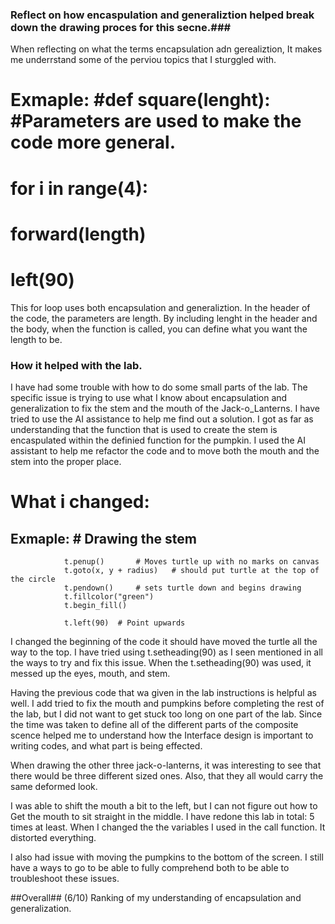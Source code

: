 ### Reflect on how encaspulation and generaliztion helped break down the drawing proces for this secne.###
When reflecting on what the terms encapsulation adn gerealiztion, It makes me underrstand some of the perviou topics that I sturggled with. 
# Exmaple: #def square(lenght): #Parameters are used to make the code more general.
#               for i in range(4):
#                   forward(length)
#                   left(90)
This for loop uses both encapsulation and generaliztion. In the header of the code, the parameters are length. By including lenght in the header and the body, when the function is called, you can define what you want the length to be.

### How it helped with the lab. 
I have had some trouble with how to do some small parts of the lab. 
The specific issue is trying to use what I know about encapsulation and generalization to fix the stem and the mouth of the Jack-o_Lanterns.
I have tried to use the AI assistance to help me find out a solution. 
I got as far as understanding that the function that is used to create the stem is encaspulated within the definied function for the pumpkin.
I used the AI assistant to help me refactor the code and to move both the mouth and the stem into the proper place.
# What i changed:
## Exmaple:  # Drawing the stem
                t.penup()       # Moves turtle up with no marks on canvas
                t.goto(x, y + radius)   # should put turtle at the top of the circle
                t.pendown()     # sets turtle down and begins drawing 
                t.fillcolor("green")
                t.begin_fill()
            
                t.left(90)  # Point upwards
I changed the beginning of the code it should have moved the turtle all the way to the top. I have tried using t.setheading(90) as I seen mentioned in all the ways to try and fix this issue. 
When the t.setheading(90) was used, it messed up the eyes, mouth, and stem.

Having the previous code that wa given in the lab instructions is helpful as well. 
I add tried to fix the mouth and pumpkins before completing the rest of the lab, but I did not want to get stuck too long on one part of the lab.
Since the time was taken to define all of the different parts of the composite scence helped me to understand how the Interface design is important to writing codes, and what part is being effected.

When drawing the other three jack-o-lanterns, it was interesting to see that there would be three different sized ones. 
Also, that they all would carry the same deformed look. 

I was able to shift the mouth a bit to the left, but I can not figure out how to Get the mouth to sit straight in the middle.
I have redone this lab in total: 5 times at least. When I changed the the variables I used in the call function. It distorted everything.

I also had issue with moving the pumpkins to the bottom of the screen.
I still have a ways to go to be able to fully comprehend both to be able to troubleshoot these issues.

##Overall##
(6/10) Ranking of my understanding of encapsulation and generalization.


                